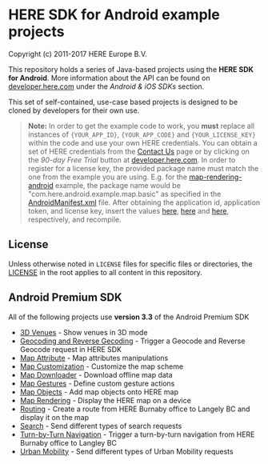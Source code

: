 # HERE SDK for Android example projects

Copyright (c) 2011-2017 HERE Europe B.V.

This repository holds a series of Java-based projects using the **HERE SDK for Android**. More information about the API can be found on [developer.here.com](https://developer.here.com/develop/mobile-sdks) under the *Android & iOS SDKs* section.

This set of self-contained, use-case based projects is designed to be cloned by developers for their own use.

> **Note:** In order to get the example code to work, you **must** replace all instances of `{YOUR_APP_ID}`, `{YOUR_APP_CODE}` and `{YOUR_LICENSE_KEY}` within the code and use your own HERE credentials.
> You can obtain a set of HERE credentials from the [Contact Us](https://developer.here.com/contact-us) page or by clicking on the *90-day Free Trial* button at [developer.here.com](https://developer.here.com).
> In order to register for a license key, the provided package name must match the one from the example you are using. E.g. for the [map-rendering-android](https://github.com/heremaps/here-android-sdk-examples/tree/master/map-rendering-android) example, the package name would be "com.here.android.example.map.basic" as specified in the [AndroidManifest.xml](https://github.com/heremaps/here-android-sdk-examples/blob/master/map-rendering-android/app/src/main/AndroidManifest.xml#L3) file. After obtaining the application id, application token, and license key, insert the values [here](https://github.com/heremaps/here-android-sdk-examples/blob/master/map-rendering-android/app/src/main/AndroidManifest.xml#L29), [here](https://github.com/heremaps/here-android-sdk-examples/blob/master/map-rendering-android/app/src/main/AndroidManifest.xml#L32) and [here](https://github.com/heremaps/here-android-sdk-examples/blob/master/map-rendering-android/app/src/main/AndroidManifest.xml#L35), respectively, and recompile.

## License

Unless otherwise noted in `LICENSE` files for specific files or directories, the [LICENSE](LICENSE) in the root applies to all content in this repository.

## Android Premium SDK

All of the following projects use **version 3.3** of the Android Premium SDK

* [3D Venues](3d-venues-and-indoor-routing) - Show venues in 3D mode
* [Geocoding and Reverse Gecoding](geocoder-and-reverse-geocoder-android) - Trigger a Geocode and Reverse Geocode request in HERE SDK
* [Map Attribute](map-attribute-android) - Map attributes manipulations
* [Map Customization](map-customization-android) - Customize the map scheme
* [Map Downloader](map-downloader-android) - Download offline map data
* [Map Gestures](map-gestures-android) - Define custom gesture actions
* [Map Objects](map-objects-android) - Add map objects onto HERE map
* [Map Rendering](map-rendering-android) - Display the HERE map on a device
* [Routing](rotuing-android) - Create a route from HERE Burnaby office to Langely BC and display it on the map
* [Search](search-android) - Send different types of search requests
* [Turn-by-Turn Navigation](turn-by-turn-navigation-android) - Trigger a turn-by-turn navigation from HERE Burnaby office to Langley BC
* [Urban Mobility](urban-mobility-android) - Send different types of Urban Mobility requests
